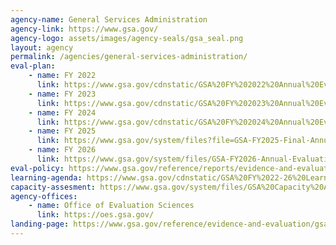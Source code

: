 ```yaml
---
agency-name: General Services Administration
agency-link: https://www.gsa.gov/
agency-logo: assets/images/agency-seals/gsa_seal.png
layout: agency
permalink: /agencies/general-services-administration/
eval-plan:
    - name: FY 2022
      link: https://www.gsa.gov/cdnstatic/GSA%20FY%202022%20Annual%20Evaluation%20Plan.pdf
    - name: FY 2023
      link: https://www.gsa.gov/cdnstatic/GSA%20FY%202023%20Annual%20Evaluation%20Plan.pdf
    - name: FY 2024
      link: https://www.gsa.gov/cdnstatic/GSA%20FY%202024%20Annual%20Evaluation%20Plan.pdf
    - name: FY 2025
      link: https://www.gsa.gov/system/files?file=GSA-FY2025-Final-Annual-Evaluation-Plan.pdf
    - name: FY 2026
      link: https://www.gsa.gov/system/files/GSA-FY2026-Annual-Evaluation-Plan.pdf
eval-policy: https://www.gsa.gov/reference/reports/evidence-and-evaluation/evaluation-policy
learning-agenda: https://www.gsa.gov/cdnstatic/GSA%20FY%2022-26%20Learning%20Agenda.pdf
capacity-assesment: https://www.gsa.gov/system/files/GSA%20Capacity%20Assessment%20for%20Evidence-Building%20and%20Evaluation%28update%29.pdf
agency-offices:
    - name: Office of Evaluation Sciences
      link: https://oes.gsa.gov/
landing-page: https://www.gsa.gov/reference/evidence-and-evaluation/gsa-learning-agenda-and-evaluation-plans
---
```

